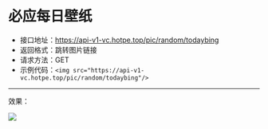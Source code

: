 # 必应每日壁纸

- 接口地址：https://api-v1-vc.hotpe.top/pic/random/todaybing
- 返回格式：跳转图片链接
- 请求方法：GET
- 示例代码：`<img src="https://api-v1-vc.hotpe.top/pic/random/todaybing"/>`

---

效果：

<img src="https://api-v1-vc.hotpe.top/pic/random/todaybing"/>
